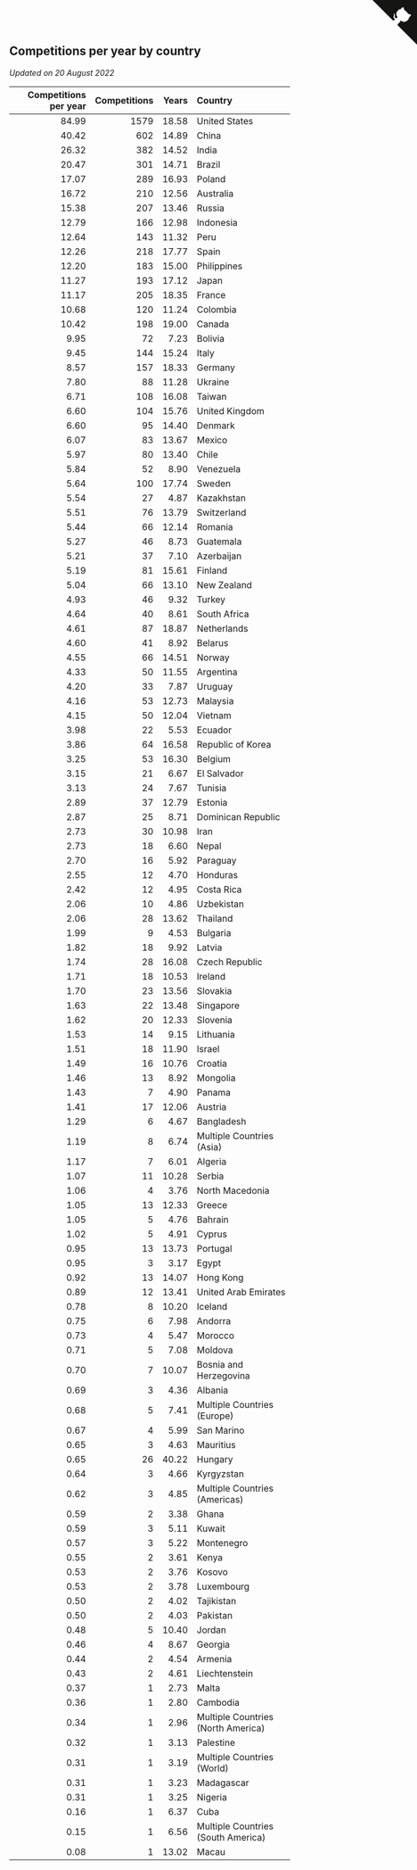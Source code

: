 ## Competitions per year by country

*Updated on 20 August 2022*

| Competitions per year | Competitions | Years | Country |
| ---: | ---: | ---: | :--- |
| 84.99 | 1579 | 18.58 | United States |
| 40.42 | 602 | 14.89 | China |
| 26.32 | 382 | 14.52 | India |
| 20.47 | 301 | 14.71 | Brazil |
| 17.07 | 289 | 16.93 | Poland |
| 16.72 | 210 | 12.56 | Australia |
| 15.38 | 207 | 13.46 | Russia |
| 12.79 | 166 | 12.98 | Indonesia |
| 12.64 | 143 | 11.32 | Peru |
| 12.26 | 218 | 17.77 | Spain |
| 12.20 | 183 | 15.00 | Philippines |
| 11.27 | 193 | 17.12 | Japan |
| 11.17 | 205 | 18.35 | France |
| 10.68 | 120 | 11.24 | Colombia |
| 10.42 | 198 | 19.00 | Canada |
| 9.95 | 72 | 7.23 | Bolivia |
| 9.45 | 144 | 15.24 | Italy |
| 8.57 | 157 | 18.33 | Germany |
| 7.80 | 88 | 11.28 | Ukraine |
| 6.71 | 108 | 16.08 | Taiwan |
| 6.60 | 104 | 15.76 | United Kingdom |
| 6.60 | 95 | 14.40 | Denmark |
| 6.07 | 83 | 13.67 | Mexico |
| 5.97 | 80 | 13.40 | Chile |
| 5.84 | 52 | 8.90 | Venezuela |
| 5.64 | 100 | 17.74 | Sweden |
| 5.54 | 27 | 4.87 | Kazakhstan |
| 5.51 | 76 | 13.79 | Switzerland |
| 5.44 | 66 | 12.14 | Romania |
| 5.27 | 46 | 8.73 | Guatemala |
| 5.21 | 37 | 7.10 | Azerbaijan |
| 5.19 | 81 | 15.61 | Finland |
| 5.04 | 66 | 13.10 | New Zealand |
| 4.93 | 46 | 9.32 | Turkey |
| 4.64 | 40 | 8.61 | South Africa |
| 4.61 | 87 | 18.87 | Netherlands |
| 4.60 | 41 | 8.92 | Belarus |
| 4.55 | 66 | 14.51 | Norway |
| 4.33 | 50 | 11.55 | Argentina |
| 4.20 | 33 | 7.87 | Uruguay |
| 4.16 | 53 | 12.73 | Malaysia |
| 4.15 | 50 | 12.04 | Vietnam |
| 3.98 | 22 | 5.53 | Ecuador |
| 3.86 | 64 | 16.58 | Republic of Korea |
| 3.25 | 53 | 16.30 | Belgium |
| 3.15 | 21 | 6.67 | El Salvador |
| 3.13 | 24 | 7.67 | Tunisia |
| 2.89 | 37 | 12.79 | Estonia |
| 2.87 | 25 | 8.71 | Dominican Republic |
| 2.73 | 30 | 10.98 | Iran |
| 2.73 | 18 | 6.60 | Nepal |
| 2.70 | 16 | 5.92 | Paraguay |
| 2.55 | 12 | 4.70 | Honduras |
| 2.42 | 12 | 4.95 | Costa Rica |
| 2.06 | 10 | 4.86 | Uzbekistan |
| 2.06 | 28 | 13.62 | Thailand |
| 1.99 | 9 | 4.53 | Bulgaria |
| 1.82 | 18 | 9.92 | Latvia |
| 1.74 | 28 | 16.08 | Czech Republic |
| 1.71 | 18 | 10.53 | Ireland |
| 1.70 | 23 | 13.56 | Slovakia |
| 1.63 | 22 | 13.48 | Singapore |
| 1.62 | 20 | 12.33 | Slovenia |
| 1.53 | 14 | 9.15 | Lithuania |
| 1.51 | 18 | 11.90 | Israel |
| 1.49 | 16 | 10.76 | Croatia |
| 1.46 | 13 | 8.92 | Mongolia |
| 1.43 | 7 | 4.90 | Panama |
| 1.41 | 17 | 12.06 | Austria |
| 1.29 | 6 | 4.67 | Bangladesh |
| 1.19 | 8 | 6.74 | Multiple Countries (Asia) |
| 1.17 | 7 | 6.01 | Algeria |
| 1.07 | 11 | 10.28 | Serbia |
| 1.06 | 4 | 3.76 | North Macedonia |
| 1.05 | 13 | 12.33 | Greece |
| 1.05 | 5 | 4.76 | Bahrain |
| 1.02 | 5 | 4.91 | Cyprus |
| 0.95 | 13 | 13.73 | Portugal |
| 0.95 | 3 | 3.17 | Egypt |
| 0.92 | 13 | 14.07 | Hong Kong |
| 0.89 | 12 | 13.41 | United Arab Emirates |
| 0.78 | 8 | 10.20 | Iceland |
| 0.75 | 6 | 7.98 | Andorra |
| 0.73 | 4 | 5.47 | Morocco |
| 0.71 | 5 | 7.08 | Moldova |
| 0.70 | 7 | 10.07 | Bosnia and Herzegovina |
| 0.69 | 3 | 4.36 | Albania |
| 0.68 | 5 | 7.41 | Multiple Countries (Europe) |
| 0.67 | 4 | 5.99 | San Marino |
| 0.65 | 3 | 4.63 | Mauritius |
| 0.65 | 26 | 40.22 | Hungary |
| 0.64 | 3 | 4.66 | Kyrgyzstan |
| 0.62 | 3 | 4.85 | Multiple Countries (Americas) |
| 0.59 | 2 | 3.38 | Ghana |
| 0.59 | 3 | 5.11 | Kuwait |
| 0.57 | 3 | 5.22 | Montenegro |
| 0.55 | 2 | 3.61 | Kenya |
| 0.53 | 2 | 3.76 | Kosovo |
| 0.53 | 2 | 3.78 | Luxembourg |
| 0.50 | 2 | 4.02 | Tajikistan |
| 0.50 | 2 | 4.03 | Pakistan |
| 0.48 | 5 | 10.40 | Jordan |
| 0.46 | 4 | 8.67 | Georgia |
| 0.44 | 2 | 4.54 | Armenia |
| 0.43 | 2 | 4.61 | Liechtenstein |
| 0.37 | 1 | 2.73 | Malta |
| 0.36 | 1 | 2.80 | Cambodia |
| 0.34 | 1 | 2.96 | Multiple Countries (North America) |
| 0.32 | 1 | 3.13 | Palestine |
| 0.31 | 1 | 3.19 | Multiple Countries (World) |
| 0.31 | 1 | 3.23 | Madagascar |
| 0.31 | 1 | 3.25 | Nigeria |
| 0.16 | 1 | 6.37 | Cuba |
| 0.15 | 1 | 6.56 | Multiple Countries (South America) |
| 0.08 | 1 | 13.02 | Macau |


<a href="https://github.com/JustinTimeCuber/wca_statistics" class="github-corner" aria-label="View source on Github"><svg width="80" height="80" viewBox="0 0 250 250" style="fill:#151513; color:#fff; position: absolute; top: 0; border: 0; right: 0;" aria-hidden="true"><path d="M0,0 L115,115 L130,115 L142,142 L250,250 L250,0 Z"></path><path d="M128.3,109.0 C113.8,99.7 119.0,89.6 119.0,89.6 C122.0,82.7 120.5,78.6 120.5,78.6 C119.2,72.0 123.4,76.3 123.4,76.3 C127.3,80.9 125.5,87.3 125.5,87.3 C122.9,97.6 130.6,101.9 134.4,103.2" fill="currentColor" style="transform-origin: 130px 106px;" class="octo-arm"></path><path d="M115.0,115.0 C114.9,115.1 118.7,116.5 119.8,115.4 L133.7,101.6 C136.9,99.2 139.9,98.4 142.2,98.6 C133.8,88.0 127.5,74.4 143.8,58.0 C148.5,53.4 154.0,51.2 159.7,51.0 C160.3,49.4 163.2,43.6 171.4,40.1 C171.4,40.1 176.1,42.5 178.8,56.2 C183.1,58.6 187.2,61.8 190.9,65.4 C194.5,69.0 197.7,73.2 200.1,77.6 C213.8,80.2 216.3,84.9 216.3,84.9 C212.7,93.1 206.9,96.0 205.4,96.6 C205.1,102.4 203.0,107.8 198.3,112.5 C181.9,128.9 168.3,122.5 157.7,114.1 C157.9,116.9 156.7,120.9 152.7,124.9 L141.0,136.5 C139.8,137.7 141.6,141.9 141.8,141.8 Z" fill="currentColor" class="octo-body"></path></svg></a><style>.github-corner:hover .octo-arm{animation:octocat-wave 560ms ease-in-out}@keyframes octocat-wave{0%,100%{transform:rotate(0)}20%,60%{transform:rotate(-25deg)}40%,80%{transform:rotate(10deg)}}@media (max-width:500px){.github-corner:hover .octo-arm{animation:none}.github-corner .octo-arm{animation:octocat-wave 560ms ease-in-out}}</style>
